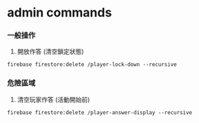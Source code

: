# admin commands

### 一般操作
1. 開放作答 (清空鎖定狀態)
```
firebase firestore:delete /player-lock-down --recursive
```

### 危險區域
1. 清空玩家作答 (活動開始前)
```
firebase firestore:delete /player-answer-display --recursive
```
